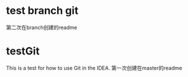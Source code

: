 # test branch git
第二次在branch创建的readme
# testGit
This is a test for how to use Git in the IDEA.
第一次创建在master的readme
